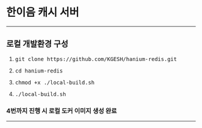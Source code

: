 # 한이음 캐시 서버

---

## 로컬 개발환경 구성

1. <pre>git clone https://github.com/KGESH/hanium-redis.git</pre>

2. <pre>cd hanium-redis</pre>

3. <pre>chmod +x ./local-build.sh</pre>

4. <pre>./local-build.sh</pre>

### 4번까지 진행 시 로컬 도커 이미지 생성 완료 

---
